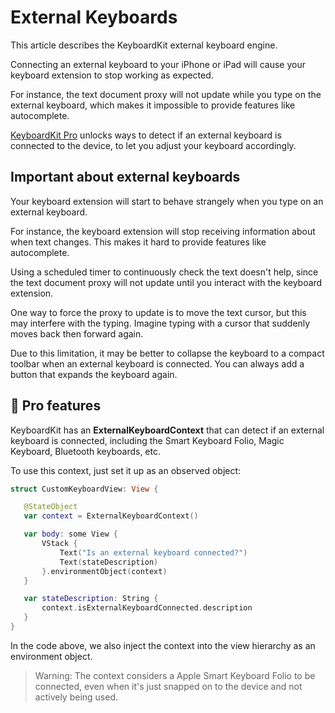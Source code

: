# External Keyboards

This article describes the KeyboardKit external keyboard engine.

Connecting an external keyboard to your iPhone or iPad will cause your keyboard extension to stop working as expected.

For instance, the text document proxy will not update while you type on the external keyboard, which makes it impossible to provide features like autocomplete.

[KeyboardKit Pro][Pro] unlocks ways to detect if an external keyboard is connected to the device, to let you adjust your keyboard accordingly.


## Important about external keyboards

Your keyboard extension will start to behave strangely when you type on an external keyboard.

For instance, the keyboard extension will stop receiving information about when text changes. This makes it hard to provide features like autocomplete. 

Using a scheduled timer to continuously check the text doesn't help, since the text document proxy will not update until you interact with the keyboard extension.

One way to force the proxy to update is to move the text cursor, but this may interfere with the typing. Imagine typing with a cursor that suddenly moves back then forward again.

Due to this limitation, it may be better to collapse the keyboard to a compact toolbar when an external keyboard is connected. You can always add a button that expands the keyboard again.


## 👑 Pro features

KeyboardKit has an **ExternalKeyboardContext** that can detect if an external keyboard is connected, including the Smart Keyboard Folio, Magic Keyboard, Bluetooth keyboards, etc.

To use this context, just set it up as an observed object:

```swift
struct CustomKeyboardView: View {

   @StateObject
   var context = ExternalKeyboardContext()

   var body: some View {
       VStack {
           Text("Is an external keyboard connected?")
           Text(stateDescription)
       }.environmentObject(context)
   }

   var stateDescription: String {
       context.isExternalKeyboardConnected.description
   }
}
```

In the code above, we also inject the context into the view hierarchy as an environment object.

> Warning: The context considers a Apple Smart Keyboard Folio to be connected, even when it's just snapped on to the device and not actively being used.



[Pro]: https://github.com/KeyboardKit/KeyboardKitPro
